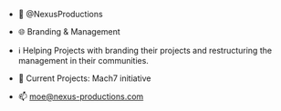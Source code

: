 - 👋 @NexusProductions

- 🌐 Branding & Management

- ℹ️ Helping Projects with branding their projects and restructuring the management in their communities.

- 🤝 Current Projects: Mach7 initiative

- 📫 moe@nexus-productions.com

<!---
NexusProductions/NexusProductions is a ✨ special ✨ repository because its `README.md` (this file) appears on your GitHub profile.
You can click the Preview link to take a look at your changes.
--->
